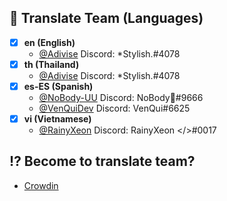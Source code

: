 ## 📃 Translate Team (Languages)

- [x] **en (English)** 
    - [@Adivise](https://github.com/Adivise) Discord: *Stylish.#4078
- [x] **th (Thailand)** 
    - [@Adivise](https://github.com/Adivise) Discord: *Stylish.#4078
- [x] **es-ES (Spanish)** 
    - [@NoBody-UU](https://github.com/NoBody-UU) Discord: NoBody🥀#9666
    - [@VenQuiDev](https://github.com/venquidev) Discord: VenQui#6625
- [x] **vi (Vietnamese)**
    - [@RainyXeon](https://github.com/RainyXeon) Discord: RainyXeon </>#0017
	
## ⁉ Become to translate team?

- [Crowdin](https://crowdin.com/project/nanospace)

